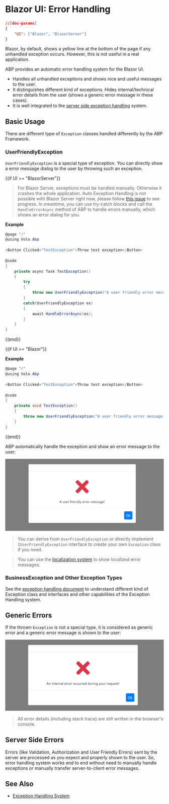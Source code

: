 # Blazor UI: Error Handling

````json
//[doc-params]
{
    "UI": ["Blazor", "BlazorServer"]
}
````

Blazor, by default, shows a yellow line at the bottom of the page if any unhandled exception occurs. However, this is not useful in a real application.

ABP provides an automatic error handling system for the Blazor UI.

* Handles all unhandled exceptions and shows nice and useful messages to the user.
* It distinguishes different kind of exceptions. Hides internal/technical error details from the user (shows a generic error message in these cases).
* It is well integrated to the [server side exception handling](../../fundamentals/exception-handling.md) system.

## Basic Usage

There are different type of `Exception` classes handled differently by the ABP Framework.

### UserFriendlyException

`UserFriendlyException` is a special type of exception. You can directly show a error message dialog to the user by throwing such an exception.

{{if UI == "BlazorServer"}}

> For Blazor Server, exceptions must be handled manually. Otherwise it crashes the whole application. Auto Exception Handling is not possible with Blazor Server right now, please follow [this issue](https://github.com/abpframework/abp/issues/8195) to see progress. In meantime, you can use try-catch blocks and call the `HandleErrorAsync` method of ABP to handle errors manually, which shows an error dialog for you.

**Example**

````csharp
@page "/"
@using Volo.Abp

<Button Clicked="TestException">Throw test exception</Button>

@code
{
    private async Task TestException()
    {
        try 
        {
            throw new UserFriendlyException("A user friendly error message!");
        }
        catch(UserFriendlyException ex) 
        {
            await HandleErrorAsync(ex);
        }
    }
}
````

{{end}}

{{if UI == "Blazor"}}

**Example**

````csharp
@page "/"
@using Volo.Abp

<Button Clicked="TestException">Throw test exception</Button>

@code
{
    private void TestException()
    {
        throw new UserFriendlyException("A user friendly error message!");
    }
}
````
{{end}}

ABP automatically handle the exception and show an error message to the user:

![blazor-user-friendly-exception](../../../images/blazor-user-friendly-exception.png)

> You can derive from `UserFriendlyException` or directly implement `IUserFriendlyException` interface to create your own `Exception` class if you need.

> You can use the [localization system](localization.md) to show localized error messages.

### BusinessException and Other Exception Types

See the [exception handling document](../../fundamentals/exception-handling.md) to understand different kind of Exception class and interfaces and other capabilities of the Exception Handling system.

## Generic Errors

If the thrown `Exception` is not a special type, it is considered as generic error and a generic error message is shown to the user:

![blazor-generic-exception-message](../../../images/blazor-generic-exception-message.png)

> All error details (including stack trace) are still written in the browser's console.

## Server Side Errors

Errors (like Validation, Authorization and User Friendly Errors) sent by the server are processed as you expect and properly shown to the user. So, error handling system works end to end without need to manually handle exceptions or manually transfer server-to-client error messages.

## See Also

* [Exception Handling System](../../fundamentals/exception-handling.md)
